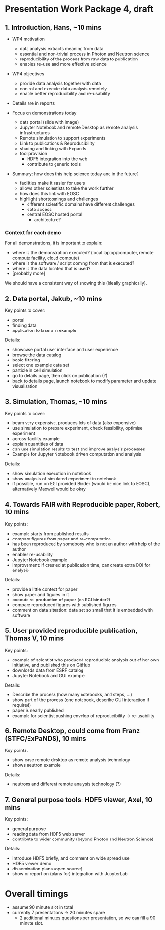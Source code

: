 # Presentation Work Package 4, draft

## 1. Introduction, Hans, \~10 mins


-   WP4 motivation
    -   data analysis extracts meaning from data
    -   essential and non-trivial process in Photon and Neutron science
    -   reproducibility of the process from raw data to publication
    -   enables re-use and more effective science
-   WP4 objectives
    -   provide data analysis together with data
    -   control and execute data analysis remotely
    -   enable better reproducibility and re-usability
    
-   Details are in reports
-   Focus on demonstrations today
    -   data portal (slide with image)
    -   Jupyter Notebook and remote Desktop as remote analysis infrastructures
    -   Remote simulation to support experiments
    -   Link to publications & Reproducibility 
    -   sharing and linking with Expands
    -   tool provision
        -   HDF5 integration into the web
        -   contribute to generic tools
    
-   Summary: how does this help science today and in the future?
    -   facilities make it easier for users
    -   allows other scientists to take the work further
    -   how does this link with EOSC
    -   highlight shortcomings and challenges
        -   different scientific domains have different challenges
        -   data access
        -   central EOSC hosted portal 
            - architecture?
            


### Context for each demo

For all demonstrations, it is important to explain:

-   where is the demonstration executed? (local laptop/computer, remote
    compute facility, cloud compute)
-   where is the software / script coming from that is executed?
-   where is the data located that is used?
-   \[probably more\]

We should have a consistent way of showing this (ideally graphically).


## 2. Data portal, Jakub, \~10 mins

Key points to cover:

-   portal
-   finding data
-   application to lasers in example

Details:

-   showcase portal user interface and user experience
-   browse the data catalog
-   basic filtering
-   select one example data set
-   particle in cell simulation
-   go to details page, then click on publication (?)
-   back to details page, launch notebook to modify parameter and update
    visualisation


## 3. Simulation, Thomas, \~10 mins

Key points to cover:

-   beam very expensive, produces lots of data (also expensive)
-   use simulation to prepare experiment, check feasibility, optimise
    experiment
-   across-facility example
-   explain quantities of data
-   can use simulation results to test and improve analysis processes
-   Example for Jupyter Notebook driven computation and analysis

Details:

-   show simulation execution in notebook
-   show analysis of simulated experiment in notebook
-   if possible, run on EGI provided Binder (would be nice link to
    EOSC), alternatively Maxwell would be okay


## 4. Towards FAIR with Reproducible paper, Robert, 10 mins

Key points:

-   example starts from published results
-   compare figures from paper and re-computation
-   has been reproduced by somebody who is not an author with help of
    the author
-   enables re-usability
-   Jupyter Notebook example
-   improvement: if created at publication time, can create extra DOI
    for analysis

Details:

-   provide a little context for paper
-   show paper and figures in it
-   execute re-production of paper (on EGI binder?)
-   compare reproduced figures with published figures
-   comment on data situation: data set so small that it is embedded
    with software


## 5. User provided reproducible publication, Thomas V, 10 mins

Key points:

-   example of scientist who produced reproducible analysis out of her
    own initiative, and published this on GitHub
-   downloads data from ESRF catalog
-   Jupyter Notebook and GUI example

Details:

-   Describe the process (how many notebooks, and steps, ...)
-   show part of the process (one notebook, describe GUI interaction if
    required)
-   paper is nearly published
-   example for scientist pushing envelop of reproducibility -\>
    re-usability


## 6. Remote Desktop, could come from Franz (STFC/ExPaNDS), 10 mins

Key points:

-   show case remote desktop as remote analysis technology
-   shows neutron example

Details:

-   neutrons and different remote analysis technology (?)


## 7. General purpose tools: HDF5 viewer, Axel, 10 mins

Key points:

-   general purpose
-   reading data from HDF5 web server
-   contribute to wider community (beyond Photon and Neutron Science)

Details:

-   introduce HDF5 briefly, and comment on wide spread use
-   HDF5 viewer demo
-   dissemination plans (open source)
-   show or report on (plans for) integration with JupyterLab



# Overall timings


- assume 90 minute slot in total
- currently 7 presentations -> 20 minutes spare
  - 2 additional minutes questions per presentation, so we can fill a 90 minute slot.

